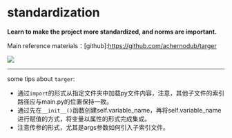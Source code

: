 # standardization
**Learn to make the project more standardized, and norms are important.**

Main reference materials：[github]:https://github.com/achernodub/targer

![](https://res.cloudinary.com/avocador/image/upload/v1637676659/project/project_tgvjno.png)




---

some tips about `targer`:
- 通过`import`的形式从指定文件夹中加载py文件内容，注意，其他子文件的索引路径应与main.py的位置保持一致。
- 通过先在`__init__()`函数创建self.variable_name，再将self.variable_name进行赋值的方式，将变量以属性的形式完成集成。
- 注意传参的形式，尤其是args参数如何引入子索引文件。

